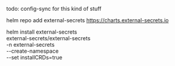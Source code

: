 todo: config-sync for this kind of stuff

helm repo add external-secrets https://charts.external-secrets.io

helm install external-secrets \
 external-secrets/external-secrets \
 -n external-secrets \
 --create-namespace \
 --set installCRDs=true
